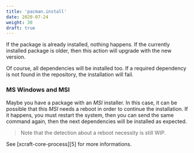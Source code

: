 ```yaml
---
title: 'pacman.install'
date: 2020-07-24
weight: 30
draft: true
---
```


If the package is already installed, nothing happens. If the currently installed
package is older, then this action will upgrade with the new version.

Of course, all dependencies will be installed too. If a required dependency is
not found in the repository, the installation will fail.

### MS Windows and MSI

Maybe you have a package with an _MSI_ installer. In this case, it can be
possible that this _MSI_ needs a reboot in order to continue the installation.
If it happens, you must restart the system, then you can send the same command
again, then the next dependencies will be installed as expected.

> Note that the detection about a reboot necessity is still WIP.

See [xcraft-core-process][5] for more informations.
